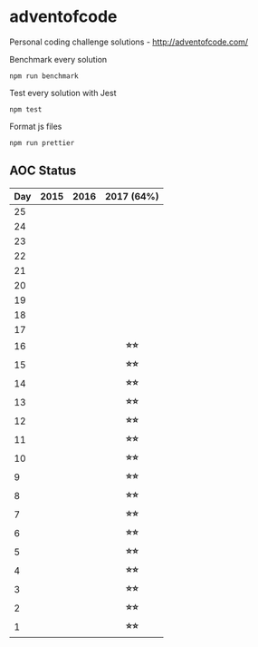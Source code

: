 # adventofcode
Personal coding challenge solutions - http://adventofcode.com/

Benchmark every solution
```
npm run benchmark
```

Test every solution with Jest
```
npm test
```

Format js files
```
npm run prettier
```

## AOC Status
| Day | 2015 | 2016 | 2017 (64%) |
|-----|:----:|:----:|:----------:|
| 25  |      |      |            |
| 24  |      |      |            |
| 23  |      |      |            |
| 22  |      |      |            |
| 21  |      |      |            |
| 20  |      |      |            |
| 19  |      |      |            |
| 18  |      |      |            |
| 17  |      |      |            |
| 16  |      |      |  **⭐⭐**    |
| 15  |      |      |  **⭐⭐**    |
| 14  |      |      |  **⭐⭐**    |
| 13  |      |      |  **⭐⭐**    |
| 12  |      |      |  **⭐⭐**    |
| 11  |      |      |  **⭐⭐**    |
| 10  |      |      |  **⭐⭐**    |
| 9   |      |      |  **⭐⭐**    |
| 8   |      |      |  **⭐⭐**    |
| 7   |      |      |  **⭐⭐**    |
| 6   |      |      |  **⭐⭐**    |
| 5   |      |      |  **⭐⭐**    |
| 4   |      |      |  **⭐⭐**    |
| 3   |      |      |  **⭐⭐**    |
| 2   |      |      |  **⭐⭐**    |
| 1   |      |      |  **⭐⭐**    |
